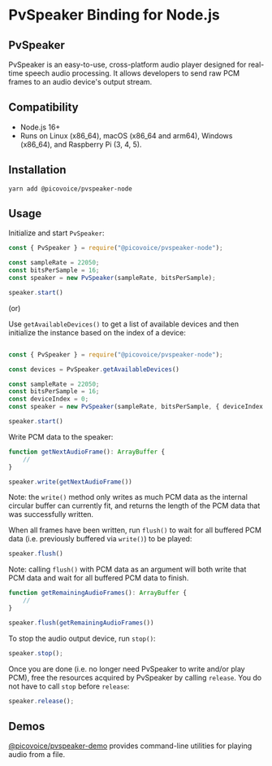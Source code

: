 # PvSpeaker Binding for Node.js

## PvSpeaker

PvSpeaker is an easy-to-use, cross-platform audio player designed for real-time speech audio processing. It allows developers to send raw PCM frames to an audio device's output stream.

## Compatibility

- Node.js 16+
- Runs on Linux (x86_64), macOS (x86_64 and arm64), Windows (x86_64), and Raspberry Pi (3, 4, 5).

## Installation

```console
yarn add @picovoice/pvspeaker-node
```

## Usage

Initialize and start `PvSpeaker`:

```javascript
const { PvSpeaker } = require("@picovoice/pvspeaker-node");

const sampleRate = 22050;
const bitsPerSample = 16;
const speaker = new PvSpeaker(sampleRate, bitsPerSample);

speaker.start()
```

(or)

Use `getAvailableDevices()` to get a list of available devices and then initialize the instance based on the index of a device:

```javascript

const { PvSpeaker } = require("@picovoice/pvspeaker-node");

const devices = PvSpeaker.getAvailableDevices()

const sampleRate = 22050;
const bitsPerSample = 16;
const deviceIndex = 0;
const speaker = new PvSpeaker(sampleRate, bitsPerSample, { deviceIndex });

speaker.start()
```

Write PCM data to the speaker:

```typescript
function getNextAudioFrame(): ArrayBuffer {
    //
}

speaker.write(getNextAudioFrame())
```

Note: the `write()` method only writes as much PCM data as the internal circular buffer can currently fit, and returns the length of the PCM data that was successfully written.

When all frames have been written, run `flush()` to wait for all buffered PCM data (i.e. previously buffered via `write()`) to be played:

```typescript
speaker.flush()
```

Note: calling `flush()` with PCM data as an argument will both write that PCM data and wait for all buffered PCM data to finish.

```typescript
function getRemainingAudioFrames(): ArrayBuffer {
    //
}

speaker.flush(getRemainingAudioFrames())
```

To stop the audio output device, run `stop()`:

```typescript
speaker.stop();
```

Once you are done (i.e. no longer need PvSpeaker to write and/or play PCM), free the resources acquired by PvSpeaker by calling `release`. You do not have to call `stop` before `release`:

```typescript
speaker.release();
```

## Demos

[@picovoice/pvspeaker-demo](https://www.npmjs.com/package/@picovoice/pvspeaker-demo) provides command-line utilities for playing audio from a file.
